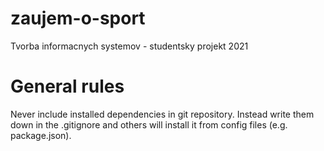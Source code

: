 # zaujem-o-sport
Tvorba informacnych systemov - studentsky projekt 2021


# General rules
Never include installed dependencies in git repository. Instead write
them down in the .gitignore and others will install it from config files
(e.g. package.json).